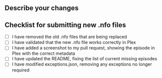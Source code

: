 ## Describe your changes

## Checklist for submitting new .nfo files
- [ ] I have removed the old .nfo files that are being replaced
- [ ] I have validated that the new .nfo file works correctly in Plex
- [ ] I have added a screenshot to my pull request, showing the episode in Plex with the correct metadata
- [ ] I have updated the README, fixing the list of current missing episodes
- [ ] I have modified exceptions.json, removing any exceptions no longer required
